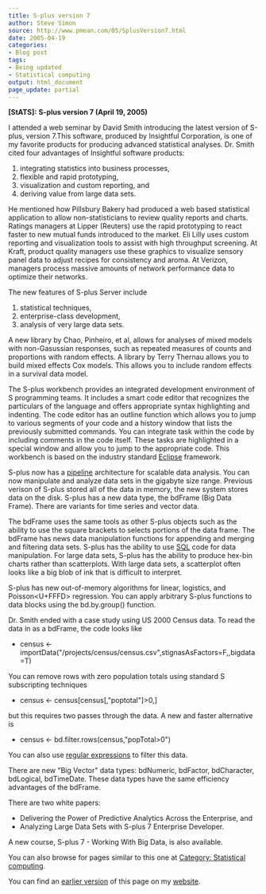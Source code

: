 ```yaml
---
title: S-plus version 7
author: Steve Simon
source: http://www.pmean.com/05/SplusVersion7.html
date: 2005-04-19
categories:
- Blog post
tags:
- Being updated
- Statistical computing
output: html_document
page_update: partial
---
```

**[StATS]:** **S-plus version 7 (April 19, 2005)**

I attended a web seminar by David Smith introducing the latest version
of S-plus, version 7.This software, produced by Insightful Corporation,
is one of my favorite products for producing advanced statistical
analyses. Dr. Smith cited four advantages of Insightful software
products:

1.  integrating statistics into business processes,
2.  flexible and rapid prototyping,
3.  visualization and custom reporting, and
4.  deriving value from large data sets.

He mentioned how Pillsbury Bakery had produced a web based statistical
application to allow non-statisticians to review quality reports and
charts. Ratings managers at Lipper (Reuters) use the rapid prototyping
to react faster to new mutual funds introduced to the market. Eli Lilly
uses custom reporting and visualization tools to assist with high
throughput screening. At Kraft, product quality managers use these
graphics to visualize sensory panel data to adjust recipes for
consistency and aroma. At Verizon, managers process massive amounts of
network performance data to optimize their networks.

The new features of S-plus Server include

1.  statistical techniques,
2.  enterprise-class development,
3.  analysis of very large data sets.

A new library by Chao, Pinheiro, et al, allows for analyses of mixed
models with non-Gasussian responses, such as repeated measures of counts
and proportions with random effects. A library by Terry Thernau allows
you to build mixed effects Cox models. This allows you to include random
effects in a survival data model.

The S-plus workbench provides an integrated development environment of S
programming teams. It includes a smart code editor that recognizes the
particulars of the language and offers appropriate syntax highlighting
and indenting. The code editor has an outline function which allows you
to jump to various segments of your code and a history window that lists
the previously submitted commands. You can integrate task within the
code by including comments in the code itself. These tasks are
highlighted in a special window and allow you to jump to the appropriate
code. This workbench is based on the industry standard
[Eclipse](http://www.eclipse.org/) framework.

S-plus now has a
[pipeline](http://www.corporate-ir.net/ireye/ir_site.zhtml?ticker=**IFUL&scripthttp://en.wikipedia.org/wiki/Pipeline_(computer))
architecture for scalable data analysis. You can now manipulate and
analyze data sets in the gigabyte size range. Previous verison of S-plus
stored all of the data in memory, the new system stores data on the
disk. S-plus has a new data type, the bdFrame (Big Data Frame). There
are variants for time series and vector data.

The bdFrame uses the same tools as other S-plus objects such as the
ability to use the square brackets to selects portions of the data
frame. The bdFrame has news data manipulation functions for appending
and merging and filtering data sets. S-plus has the ability to use
[SQL](http://en.wikipedia.org/wiki/SQL) code for data manipulation. For
large data sets, S-plus has the ability to produce hex-bin charts rather
than scatterplots. With large data sets, a scatterplot often looks like
a big blob of ink that is difficult to interpret.

S-plus has new out-of-memory algorithms for linear, logistics, and
Poisson<U+FFFD> regression. You can apply arbitrary S-plus functions to data
blocks using the bd.by.group() function.

Dr. Smith ended with a case study using US 2000 Census data. To read the
data in as a bdFrame, the code looks like

- census \<-
importData("/projects/census/census.csv",stignasAsFactors=F,,bigdata=T)

You can remove rows with zero population totals using standard S
subscripting techniques

- census \<- census\[census\[,"poptotal"\]\>0,\]

but this requires two passes through the data. A new and faster
alternative is

- census \<- bd.filter.rows(census,"popTotal\>0")

You can also use [regular
expressions](http://en.wikipedia.org/wiki/Regular_expression) to filter
this data.

There are new "Big Vector" data types: bdNumeric, bdFactor,
bdCharacter, bdLogical, bdTimeDate. These data types have the same
efficiency advantages of the bdFrame.

There are two white papers:

- Delivering the Power of Predictive Analytics Across the Enterprise,
and
- Analyzing Large Data Sets with S-plus 7 Enterprise Developer.

A new course, S-plus 7 - Working With Big Data, is also available.

You can also browse
for pages similar to this one at [Category: Statistical
computing](../category/StatisticalComputing.html).

You can find an [earlier version][sim1] of this page on my [website][sim2].

[sim1]: http://www.pmean.com/05/SplusVersion7.html
[sim2]: http://www.pmean.com

